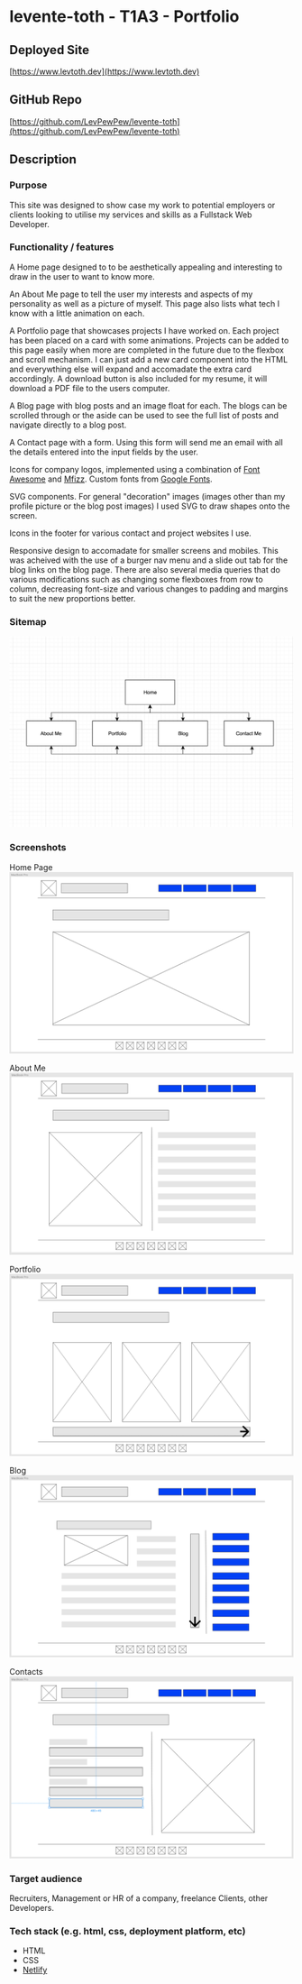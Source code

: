 # levente-toth - T1A3 - Portfolio

## Deployed Site

[https://www.levtoth.dev](https://www.levtoth.dev)

## GitHub Repo

[https://github.com/LevPewPew/levente-toth](https://github.com/LevPewPew/levente-toth)

## Description

### Purpose

This site was designed to show case my work to potential employers or clients looking to utilise my services and skills as a Fullstack Web Developer.

### Functionality / features

A Home page designed to to be aesthetically appealing and interesting to draw in the user to want to know more.

An About Me page to tell the user my interests and aspects of my personality as well as a picture of myself. This page also lists what tech I know with a little animation on each.

A Portfolio page that showcases projects I have worked on. Each project has been placed on a card with some animations. Projects can be added to this page easily when more are completed in the future due to the flexbox and scroll mechanism. I can just add a new card component into the HTML and everywthing else will expand and accomadate the extra card accordingly. A download button is also included for my resume, it will download a PDF file to the users computer.

A Blog page with blog posts and an image float for each. The blogs can be scrolled through or the aside can be used to see the full list of posts and navigate directly to a blog post.

A Contact page with a form. Using this form will send me an email with all the details entered into the input fields by the user.

Icons for company logos, implemented using a combination of [Font Awesome](https://fontawesome.com/) and [Mfizz](http://fizzed.com/oss/font-mfizz). Custom fonts from [Google Fonts](https://fonts.google.com/).

SVG components. For general "decoration" images (images other than my profile picture or the blog post images) I used SVG to draw shapes onto the screen.

Icons in the footer for various contact and project websites I use.

Responsive design to accomadate for smaller screens and mobiles. This was acheived with the use of a burger nav menu and a slide out tab for the blog links on the blog page. There are also several media queries that do various modifications such as changing some flexboxes from row to column, decreasing font-size and various changes to padding and margins to suit the new proportions better.

### Sitemap

![Sitemap](./docs/site-map.png)

### Screenshots

Home Page
![Wireframe - Home](./docs/wireframes/home.png)

About Me
![Wireframe - About Me](./docs/wireframes/about-me.png)

Portfolio
![Wireframe - Portfolio](./docs/wireframes/portfolio.png)

Blog
![Wireframe - Blog](./docs/wireframes/blog.png)

Contacts
![Wireframe - Contacts](./docs/wireframes/contact.png)

### Target audience

Recruiters, Management or HR of a company, freelance Clients, other Developers.

### Tech stack (e.g. html, css, deployment platform, etc)

- HTML
- CSS
- [Netlify](https://app.netlify.com/teams/levpewpew/sites)